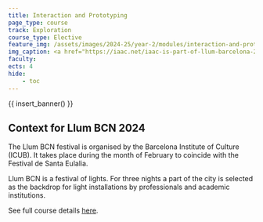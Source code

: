 ```yaml
---
title: Interaction and Prototyping
page_type: course
track: Exploration
course_type: Elective
feature_img: /assets/images/2024-25/year-2/modules/interaction-and-prototyping.jpeg
img_caption: <a href="https://iaac.net/iaac-is-part-of-llum-barcelona-2023/">IAAC LLUM Installation, 2023</a>
faculty:
ects: 4
hide:
    - toc
---
```


{{ insert_banner() }}

## Context for Llum BCN 2024

The Llum BCN festival is organised by the Barcelona Institute of Culture (ICUB). It  takes place during the month of February to coincide with the Festival de Santa Eulalia.

Llum BCN is a festival of lights. For three nights a part of the city is selected as the backdrop for light installations by professionals and academic institutions.

See full course details [here](https://blog.iaac.net/course/maa02-mrac02-23-24-interaction-and-prototyping/).